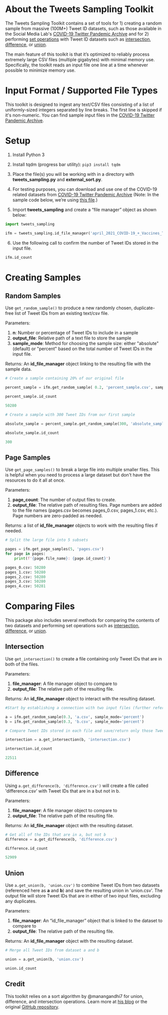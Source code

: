 # About the Tweets Sampling Toolkit

The Tweets Sampling Toolkit contains a set of tools for 1) creating a random sample from massive (100M+) Tweet ID datasets, such as those available in the Social Media Lab's [COVID-19 Twitter Pandemic Archive](https://stream.covid19misinfo.org/tweet_ids) and for 2) performing [set operations](https://www.cuemath.com/algebra/operations-on-sets/) with Tweet ID datasets such as [intersection](https://en.wikipedia.org/wiki/Intersection), [difference](https://en.wikipedia.org/?title=Set_difference&redirect=not), or [union](https://en.wikipedia.org/wiki/Intersection).

The main feature of this toolkit is that it’s optimized to reliably process extremely large CSV files (multiple gigabytes) with minimal memory use. Specifically, the toolkit reads an input file one line at a time whenever possible to minimize memory use.

# Input Format / Supported File Types

This toolkit is designed to ingest any text/CSV files consisting of a list of uniformly-sized integers separated by line breaks. The first line is skipped if it's non-numeric. You can find sample input files in the [COVID-19 Twitter Pandemic Archive](https://stream.covid19misinfo.org/tweet_ids).

  

# Setup

1.  Install Python 3
    
2.  Install tqdm (progress bar utility): `pip3 install tqdm`

3.  Place the file(s) you will be working with in a directory with **tweets_sampling.py** and **external_sort.py**.
    
4.  For testing purposes, you can download and use one of the COVID-19 related datasets from [COVID-19 Twitter Pandemic Archive](https://stream.covid19misinfo.org/tweet_ids)  (Note: In the sample code below, we’re using [this file](https://doi.org/10.6084/m9.figshare.16897018).)
    
5.  Import **tweets_sampling** and create a “file manager” object as shown below:
    
```python
import tweets_sampling

ifm = tweets_sampling.id_file_manager('april_2021_COVID-19_+_Vaccines_Twitter_Streaming_Dataset.csv')
```

6.  Use the following call to confirm the number of Tweet IDs stored in the input file.
    
```python
ifm.id_count
```

# Creating Samples

## Random Samples

Use `get_random_sample()` to produce a new randomly chosen, duplicate-free list of Tweet IDs from an existing text/csv file.

Parameters:
1.  **n**: Number or percentage of Tweet IDs to include in a sample
2.  **output_file**: Relative path of a text file to store the sample
3.  **sample_mode**: Method for choosing the sample size: either "absolute" (default) or "percent" based on the total number of Tweet IDs in the input file.

Returns: An **id_file_manager** object linking to the resulting file with the sample data.

```python
# Create a sample containing 20% of our original file

percent_sample = ifm.get_random_sample( 0.2, 'percent_sample.csv', sample_mode='percent')

percent_sample.id_count

50280
```

```python
# Create a sample with 300 Tweet IDs from our first sample

absolute_sample = percent_sample.get_random_sample(300, 'absolute_sample.csv')

absolute_sample.id_count

300
```
  

## Page Samples

Use `get_page_samples()` to break a large file into multiple smaller files. This is helpful when you need to process a large dataset but don't have the resources to do it all at once.

Parameters:

1.  **page_count**: The number of output files to create.
2.  **output_file**: The relative path of resulting files. Page numbers are added to the file names (pages.csv becomes pages_0.csv, pages_1.csv, etc.). Page numbers are zero-padded as needed.

Returns: a list of **id_file_manager** objects to work with the resulting files if needed.

```python
# Split the large file into 5 subsets

pages = ifm.get_page_samples(5, 'pages.csv')
for page in pages:
	print(f'{page.file_name}: {page.id_count}')

pages_0.csv: 50280
pages_1.csv: 50280
pages_2.csv: 50280
pages_3.csv: 50280
pages_4.csv: 50281
```

# Comparing Files

This package also includes several methods for comparing the contents of two datasets and performing set operations such as [intersection](https://en.wikipedia.org/wiki/Intersection), [difference](https://en.wikipedia.org/?title=Set_difference&redirect=not), or [union](https://en.wikipedia.org/wiki/Intersection).

## Intersection

Use `get_intersection()` to create a file containing only Tweet IDs that are in both of the files.

Parameters:
1.  **file_manager**: A file manager object to compare to
2.  **output_file**: The relative path of the resulting file.
    
Returns: An **id_file_manager** object to interact with the resulting dataset.

```python
#Start by establishing a connection with two input files (further referenced as a and b objects)

a = ifm.get_random_sample(0.3, 'a.csv', sample_mode='percent')
b = ifm.get_random_sample(0.3, 'b.csv', sample_mode='percent')
```

```python
# Compare Tweet IDs stored in each file and save/return only those Tweet IDs that are stored in both datasets: a and b

intersection = a.get_intersection(b, 'intersection.csv')

intersection.id_count

22511
```

## Difference

Using `a.get_difference(b, 'difference.csv')` will create a file called 'difference.csv’ with Tweet IDs that are in a but not in  b.

Parameters:
1.  **file_manager**: A file manager object to compare to
2.  **output_file**: The relative path of the resulting file.

Returns: An **id_file_manager** object with the resulting dataset.


```python
# Get all of the IDs that are in a, but not b
difference = a.get_difference(b, 'difference.csv')

difference.id_count

52909
```

## Union

Use `a.get_union(b, 'union.csv')` to combine Tweet IDs from two datasets (referenced here as **a** and **b**) and save the resulting union in 'union.csv'. The output file will store Tweet IDs that are in either of two input files, excluding any duplicates.

Parameters:
1.  **file_manager**: An “id_file_manager” object that is linked to the dataset to compare to    
2.  **output_file**: The relative path of the resulting file.
    
Returns: An **id_file_manager** object with the resulting dataset.

```python
# Merge all Tweet IDs from dataset a and b

union = a.get_union(b, 'union.csv')

union.id_count
```

## Credit

This toolkit relies on a sort algorithm by @manangandhi7 for union, difference, and intersection operations. Learn more at [his blog](https://minimalcodes.wordpress.com/2016/05/29/sorting-large-number-of-elements-external-sort-in-cpp/) or the original [GitHub repository](https://github.com/manangandhi7/External-sort).
